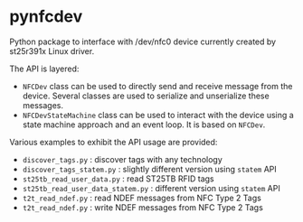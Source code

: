 # pynfcdev

Python package to interface with /dev/nfc0 device currently created by
st25r391x Linux driver.

The API is layered:
- `NFCDev` class can be used to directly send and receive message from the
  device. Several classes are used to serialize and unserialize these messages.
- `NFCDevStateMachine` class can be used to interact with the device using a
  state machine approach and an event loop. It is based on `NFCDev`.

Various examples to exhibit the API usage are provided:
- `discover_tags.py` : discover tags with any technology
- `discover_tags_statem.py` : slightly different version using `statem` API
- `st25tb_read_user_data.py` : read ST25TB RFID tags
- `st25tb_read_user_data_statem.py` : different version using `statem` API
- `t2t_read_ndef.py` : read NDEF messages from NFC Type 2 Tags
- `t2t_read_ndef.py` : write NDEF messages from NFC Type 2 Tags
